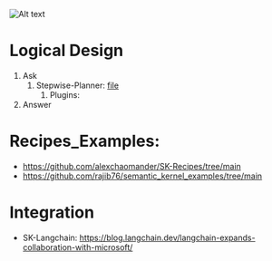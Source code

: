 
![Alt text](image/sk.png)


# Logical Design

1. Ask
   1. Stepwise-Planner: [file](semantic-kernel/python/notebooks/05-using-the-planner.ipynb)
      1. Plugins: 
2. Answer

# Recipes_Examples: 

- https://github.com/alexchaomander/SK-Recipes/tree/main
- https://github.com/rajib76/semantic_kernel_examples/tree/main

# Integration

- SK-Langchain: https://blog.langchain.dev/langchain-expands-collaboration-with-microsoft/
